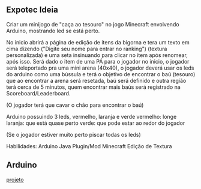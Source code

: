 ## Expotec Ideia
Criar um minijogo de "caça ao tesouro" no jogo Minecraft envolvendo Arduino, mostrando led se está perto.

No inicio abrirá a página de edição de itens da bigorna
e tera um texto em cima dizendo ("Digite seu nome para entrar no ranking") (textura personalizada)
e uma seta insinuando para clicar no item após renomear, após isso.
Será dado o item de uma PÁ para o jogador no inicio, o jogador será teleportado pra uma mini arena (40x40), o jogador deverá usar os leds do arduino como uma bússula e terá o objetivo de encontrar o baú (tesouro)
que ao encontrar a arena será resetada, baú será definido e outra região
terá cerca de 5 minutos, quem encontrar mais baús será registrado na Scoreboard/Leaderboard.

(O jogador terá que cavar o chão para encontrar o baú)

Arduino possuindo 3 leds, vermelho, laranja e verde
vermelho: longe
laranja: que está quase perto
verde: que pode estar ao redor do jogador

(Se o jogador estiver muito perto piscar todas os leds)

Habilidades:
Arduino
Java
Plugin/Mod Minecraft
Edição de Textura


## Arduino

[projeto](https://www.tinkercad.com/things/4CsAqzCUjmf-expotec-minecraft-2024?sharecode=N_ip5fn6wPsz_1O8KaItVAOZYmll_KhuWK5MK8uHq5U)
